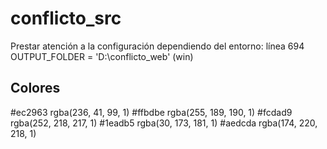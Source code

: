 # conflicto_src

Prestar atención a la configuración dependiendo del entorno:
línea 694
	OUTPUT_FOLDER = 'D:\conflicto_web' (win)

## Colores

#ec2963
	rgba(236, 41, 99, 1)
#ffbdbe
	rgba(255, 189, 190, 1)
#fcdad9
	rgba(252, 218, 217, 1)
#1eadb5
	rgba(30, 173, 181, 1)
#aedcda
	rgba(174, 220, 218, 1)